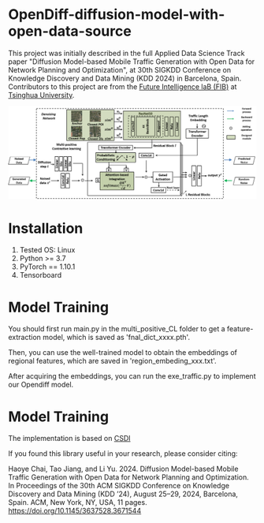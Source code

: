 # OpenDiff-diffusion-model-with-open-data-source

This project was initially described in the full Applied Data Science Track paper "Diffusion Model-based Mobile Traffic Generation with Open Data for Network Planning and Optimization", at 30th SIGKDD Conference on Knowledge Discovery and Data Mining (KDD 2024) in Barcelona, Spain. Contributors to this project are from the [Future Intelligence laB (FIB)](https://fi.ee.tsinghua.edu.cn/) at [Tsinghua University](https://www.tsinghua.edu.cn/).

![image](images/framework_all.png)

# Installation

1. Tested OS: Linux
2. Python >= 3.7
3. PyTorch == 1.10.1
4. Tensorboard

# Model Training


You should first run main.py in the multi_positive_CL folder to get a feature-extraction model, which is saved as 'fnal_dict_xxxx.pth'.

Then, you can use the well-trained model to obtain the embeddings of regional features, which are saved in 'region_embeding_xxx.txt'.

After acquiring the embeddings, you can run the exe_traffic.py to implement our Opendiff model.


# Model Training

The implementation is based on [CSDI](https://github.com/ermongroup/CSDI)

If you found this library useful in your research, please consider citing:

Haoye Chai, Tao Jiang, and Li Yu. 2024. Diffusion Model-based Mobile Traffic Generation with Open Data for Network Planning and Optimization. In Proceedings of the 30th ACM SIGKDD Conference on Knowledge Discovery
and Data Mining (KDD ’24), August 25–29, 2024, Barcelona, Spain. ACM, New York, NY, USA, 11 pages. https://doi.org/10.1145/3637528.3671544
